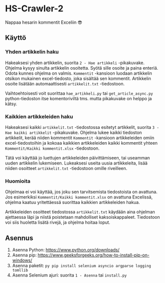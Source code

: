 # HS-Crawler-2

Nappaa hesarin kommentit Exceliin 😎

## Käyttö

### Yhden artikkelin haku
Hakeaksesi yhden artikkelin, suorita `2 - Hae artikkeli` -pikakuvake. Ohjelma kysyy sinulta artikkelin osoitetta. Syötä sille osoite ja paina enteriä. Odota kunnes ohjelma on valmis. `Kommentit` -kansioon luodaan artikkelin otsikon mukainen excel-tiedosto, joka sisältää sen kommentit. Artikkelin osoite lisätään automaattisesti `artikkelit.txt` -tiedostoon.

Vaihtoehtoisesti voit suorittaa `hae_artikkeli.py` tai `get_article_async.py` python-tiedoston itse komentoriviltä tms. mutta pikakuvake on helppo ja kätsy.

### Kaikkien artikkeleiden haku
Hakeaksesi kaikki `artikkelit.txt` -tiedostossa esitetyt artikkelit, suorita `3 - Hae kaikki artikkelit` -pikakuvake. Ohjelma lukee kaikki tiedoston artikkelit, kerää niiden kommentit `Kommentit` -kansioon artikkeleiden omiin excel-tiedostoihin ja kokoaa kaikkien artikkeleiden kaikki kommentit yhteen `Kommentit/Kaikki kommentit.xlsx` -tiedostoon.

Tätä voi käyttää jo luettujen artikkeleiden päivittämiseen, tai useamman uuden artikkelin lukemiseen. Lukeaksesi useita uusia artikkeleita, lisää niiden osoitteet `artikkelit.txt` -tiedostoon omille riveilleen.

### Huomioita
Ohjelmaa ei voi käyttää, jos joku sen tarvitsemista tiedostoista on avattuna. Jos esimerkiksi `Kommentit/Kaikki kommentit.xlsx` on avattuna Excelissä, ohjelma kaatuu yritettäessä suorittaa kaikkien artikkeleiden hakua.

Artikkeleiden osoitteet tiedostossa `artikkelit.txt` käydään aina ohjelman ajettaessa läpi ja niistä poistetaan mahdolliset kaksoiskappaleet. Tiedostoon voi siis huoletta lisätä rivejä, ja ohjelma hoitaa loput.

## Asennus

1. Asenna Python: https://www.python.org/downloads/
2. Asenna pip: https://www.geeksforgeeks.org/how-to-install-pip-on-windows/
3. Asenna paketit: `py pip install selenium asyncio argparse logging tomllib`
4. Asenna Selenium ajuri: suorita `1 - Asenna` tai `install.py`
